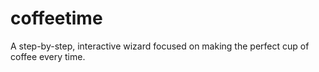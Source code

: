 # coffeetime
A step-by-step, interactive wizard focused on making the perfect cup of coffee every time.
